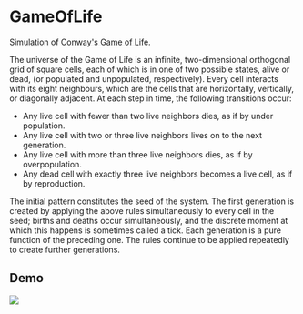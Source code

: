 # GameOfLife
Simulation of [Conway's Game of Life](https://en.wikipedia.org/wiki/Conway%27s_Game_of_Life).

The universe of the Game of Life is an infinite, two-dimensional orthogonal grid of square cells,
  each of which is in one of two possible states, alive or dead, (or populated and unpopulated, respectively).
  Every cell interacts with its eight neighbours, which are the cells that are horizontally, vertically,
  or diagonally adjacent. At each step in time, the following transitions occur:

* Any live cell with fewer than two live neighbors dies, as if by under population.
* Any live cell with two or three live neighbors lives on to the next generation.
* Any live cell with more than three live neighbors dies, as if by overpopulation.
* Any dead cell with exactly three live neighbors becomes a live cell, as if by reproduction.

The initial pattern constitutes the seed of the system. The first generation is created by applying
  the above rules simultaneously to every cell in the seed; births and deaths occur simultaneously,
  and the discrete moment at which this happens is sometimes called a tick. Each generation is a pure
  function of the preceding one. The rules continue to be applied repeatedly to create further generations.

## Demo

![](./Resources/demo.gif)
